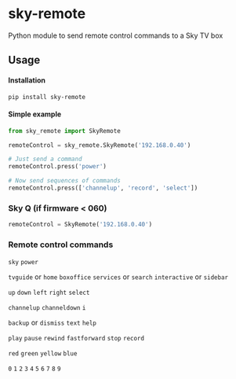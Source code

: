 # sky-remote
Python module to send remote control commands to a Sky TV box

## Usage
#### Installation
`pip install sky-remote`
#### Simple example
```python
from sky_remote import SkyRemote

remoteControl = sky_remote.SkyRemote('192.168.0.40')

# Just send a command
remoteControl.press('power')

# Now send sequences of commands
remoteControl.press(['channelup', 'record', 'select'])
```
### Sky Q (if firmware < 060)
```python
remoteControl = SkyRemote('192.168.0.40')
```
### Remote control commands
`sky` `power`

`tvguide` or `home` `boxoffice` `services` or `search` `interactive` or `sidebar`

`up` `down` `left` `right` `select`

`channelup` `channeldown` `i`

`backup` or `dismiss` `text` `help`

`play` `pause` `rewind` `fastforward` `stop` `record`

`red` `green` `yellow` `blue`

`0` `1` `2` `3` `4` `5` `6` `7` `8` `9`
